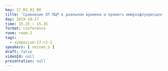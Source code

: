 ```yaml
---
key: 17_R2_01_08
title: 'Сравнение ОТ-ПЦР в реальном времени и прямого иммунофлуоресцентного теста на обнаружение хантавирусов в лёгких у крыс'
day: 2019-10-17
time: 15.25 – 15.35
format: conference
room: room-2
tags:
  - symposium-17-r2-1
speakers: [ veinan_s ]
draft: false
videoId: null
presentation: null
---
```

